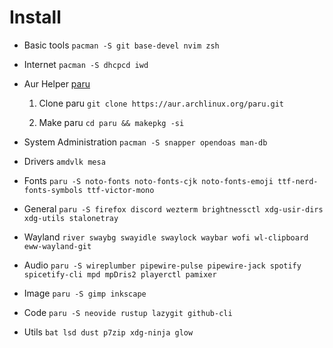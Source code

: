 # Install

- Basic tools `pacman -S git base-devel nvim zsh`

- Internet `pacman -S dhcpcd iwd`

- Aur Helper [paru](https://github.com/Morganamilo/paru)

	1. Clone paru `git clone https://aur.archlinux.org/paru.git`

	2. Make paru `cd paru && makepkg -si`

- System Administration `pacman -S snapper opendoas man-db`

- Drivers `amdvlk mesa`

- Fonts `paru -S noto-fonts noto-fonts-cjk noto-fonts-emoji ttf-nerd-fonts-symbols ttf-victor-mono`

- General `paru -S firefox discord wezterm brightnessctl xdg-usir-dirs xdg-utils stalonetray`

- Wayland `river swaybg swayidle swaylock waybar wofi wl-clipboard eww-wayland-git`

- Audio `paru -S wireplumber pipewire-pulse pipewire-jack spotify spicetify-cli mpd mpDris2 playerctl pamixer`

- Image `paru -S gimp inkscape`

- Code `paru -S neovide rustup lazygit github-cli`

- Utils `bat lsd dust p7zip xdg-ninja glow`
